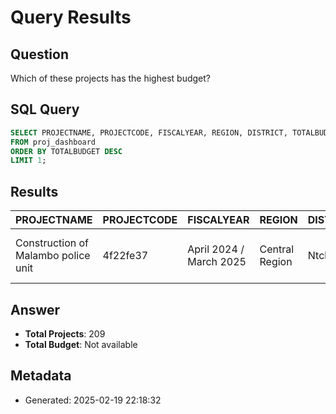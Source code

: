 # Query Results

## Question
Which of these projects has the highest budget?

## SQL Query
```sql
SELECT PROJECTNAME, PROJECTCODE, FISCALYEAR, REGION, DISTRICT, TOTALBUDGET, PROJECTSTATUS, PROJECTSECTOR 
FROM proj_dashboard 
ORDER BY TOTALBUDGET DESC 
LIMIT 1;
```

## Results
| PROJECTNAME | PROJECTCODE | FISCALYEAR | REGION | DISTRICT | TOTALBUDGET | PROJECTSTATUS | PROJECTSECTOR |
| --- | --- | --- | --- | --- | --- | --- | --- |
| Construction of Malambo police unit | 4f22fe37 | April 2024 / March 2025 | Central Region | Ntchisi | MWK 449,177,950 | Implementation: On track or Implementation: Delayed | Community security initiatives |


## Answer
* **Total Projects**: 209
* **Total Budget**: Not available

## Metadata
- Generated: 2025-02-19 22:18:32
